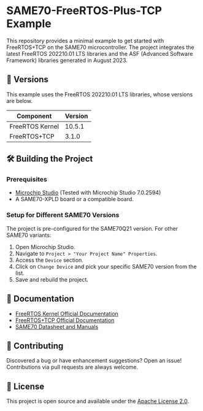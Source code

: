 # SAME70-FreeRTOS-Plus-TCP Example

This repository provides a minimal example to get started with FreeRTOS+TCP on the SAME70 microcontroller. The project integrates the latest FreeRTOS 202210.01 LTS libraries and the ASF (Advanced Software Framework) libraries generated in August 2023.

## 📔 Versions

This example uses the FreeRTOS 202210.01 LTS libraries, whose versions are below.

| Component       | Version |
|-----------------|---------|
| FreeRTOS Kernel | 10.5.1  |
| FreeRTOS+TCP    | 3.1.0   |

## 🛠 Building the Project

### Prerequisites

- [Microchip Studio](https://www.microchip.com/mplab/microchip-studio) (Tested with Microchip Studio 7.0.2594)
- A SAME70-XPLD board or a compatible board.

### Setup for Different SAME70 Versions

The project is pre-configured for the SAME70Q21 version. For other SAME70 variants:

1. Open Microchip Studio.
2. Navigate to `Project > "Your Project Name" Properties`.
3. Access the `Device` section.
4. Click on `Change Device` and pick your specific SAME70 version from the list.
5. Save and rebuild the project.

## 📖 Documentation
- [FreeRTOS Kernel Official Documentation](https://www.freertos.org/RTOS.html)
- [FreeRTOS+TCP Official Documentation](https://www.freertos.org/FreeRTOS-Plus/FreeRTOS_Plus_TCP/index.html)
- [SAME70 Datasheet and Manuals](https://www.microchip.com/wwwproducts/en/ATSAME70)

## 🤝 Contributing

Discovered a bug or have enhancement suggestions? Open an issue! Contributions via pull requests are always welcome.

## 📜 License

This project is open source and available under the [Apache License 2.0](LICENSE).

